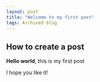 ```yaml
---
layout: post
title: "Welcome to my first post"
tags: Archived blog
---
```


## How to create a post

**Hello world**, this is my first post

I hope you like it!
